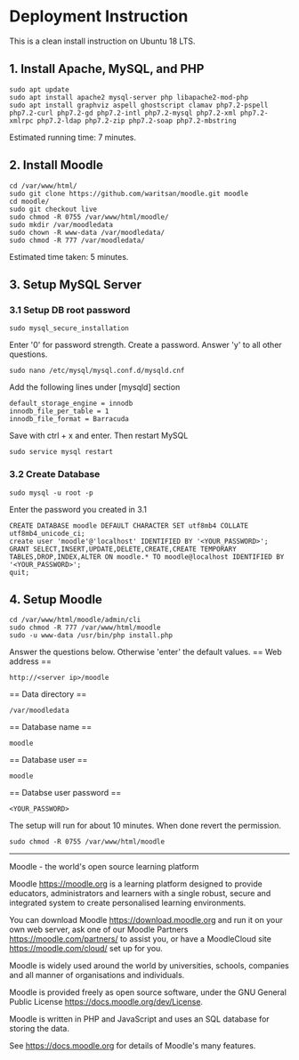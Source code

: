 # Deployment Instruction
This is a clean install instruction on Ubuntu 18 LTS.
## 1. Install Apache, MySQL, and PHP
```
sudo apt update
sudo apt install apache2 mysql-server php libapache2-mod-php
sudo apt install graphviz aspell ghostscript clamav php7.2-pspell php7.2-curl php7.2-gd php7.2-intl php7.2-mysql php7.2-xml php7.2-xmlrpc php7.2-ldap php7.2-zip php7.2-soap php7.2-mbstring
```
Estimated running time: 7 minutes.
## 2. Install Moodle
```
cd /var/www/html/
sudo git clone https://github.com/waritsan/moodle.git moodle
cd moodle/
sudo git checkout live
sudo chmod -R 0755 /var/www/html/moodle/
sudo mkdir /var/moodledata
sudo chown -R www-data /var/moodledata/
sudo chmod -R 777 /var/moodledata/
```
Estimated time taken: 5 minutes.
## 3. Setup MySQL Server
### 3.1 Setup DB root password
```
sudo mysql_secure_installation
```
Enter '0' for password strength. Create a password. Answer 'y' to all other questions.

```
sudo nano /etc/mysql/mysql.conf.d/mysqld.cnf
```
Add the following lines under [mysqld] section

```
default_storage_engine = innodb
innodb_file_per_table = 1
innodb_file_format = Barracuda
```
Save with ctrl + x and enter. Then restart MySQL

```
sudo service mysql restart
```
### 3.2 Create Database
```
sudo mysql -u root -p
```
Enter the password you created in 3.1

```
CREATE DATABASE moodle DEFAULT CHARACTER SET utf8mb4 COLLATE utf8mb4_unicode_ci;
create user 'moodle'@'localhost' IDENTIFIED BY '<YOUR_PASSWORD>';
GRANT SELECT,INSERT,UPDATE,DELETE,CREATE,CREATE TEMPORARY TABLES,DROP,INDEX,ALTER ON moodle.* TO moodle@localhost IDENTIFIED BY '<YOUR_PASSWORD>';
quit;
```
## 4. Setup Moodle
```
cd /var/www/html/moodle/admin/cli
sudo chmod -R 777 /var/www/html/moodle
sudo -u www-data /usr/bin/php install.php
```
Answer the questions below. Otherwise 'enter' the default values.
== Web address ==

```
http://<server ip>/moodle
```
== Data directory ==

```
/var/moodledata
```
== Database name ==

```
moodle
```
== Database user ==

```
moodle
```
== Databse user password ==

```
<YOUR_PASSWORD>
```
The setup will run for about 10 minutes.
When done revert the permission.

```
sudo chmod -R 0755 /var/www/html/moodle
```
---

Moodle - the world's open source learning platform

Moodle <https://moodle.org> is a learning platform designed to provide
educators, administrators and learners with a single robust, secure and
integrated system to create personalised learning environments.

You can download Moodle <https://download.moodle.org> and run it on your own
web server, ask one of our Moodle Partners <https://moodle.com/partners/> to
assist you, or have a MoodleCloud site <https://moodle.com/cloud/> set up for
you.

Moodle is widely used around the world by universities, schools, companies and
all manner of organisations and individuals.

Moodle is provided freely as open source software, under the GNU General Public
License <https://docs.moodle.org/dev/License>.

Moodle is written in PHP and JavaScript and uses an SQL database for storing
the data.

See <https://docs.moodle.org> for details of Moodle's many features.
